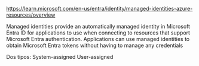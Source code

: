 https://learn.microsoft.com/en-us/entra/identity/managed-identities-azure-resources/overview

Managed identities provide an automatically managed identity in Microsoft Entra ID for applications to use when connecting to resources that support Microsoft Entra authentication.
Applications can use managed identities to obtain Microsoft Entra tokens without having to manage any credentials

Dos tipos:
System-assigned
User-assigned
